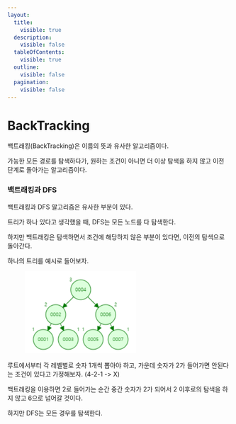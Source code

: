 ```yaml
---
layout:
  title:
    visible: true
  description:
    visible: false
  tableOfContents:
    visible: true
  outline:
    visible: false
  pagination:
    visible: false
---
```


# BackTracking

백트래킹(BackTracking)은 이름의 뜻과 유사한 알고리즘이다.

가능한 모든 경로를 탐색하다가, 원하는 조건이 아니면 더 이상 탐색을 하지 않고 이전 단계로 돌아가는 알고리즘이다.



### 백트래킹과 DFS

백트래킹과 DFS 알고리즘은 유사한 부분이 있다.

트리가 하나 있다고 생각했을 때, DFS는 모든 노드를 다 탐색한다.

하지만 백트래킹은 탐색하면서 조건에 해당하지 않은 부분이 있다면, 이전의 탐색으로 돌아간다.



하나의 트리를 예시로 들어보자.



<figure><img src="../.gitbook/assets/image (2) (1) (1) (1).png" alt="" width="250"><figcaption></figcaption></figure>

루트에서부터 각 레벨별로 숫자 1개씩 뽑아야 하고, 가운데 숫자가 2가 들어가면 안된다는 조건이 있다고 가정해보자. (4-2-1 -> X)

백트래킹을 이용하면 2로 들어가는 순간 중간 숫자가 2가 되어서 2 이후로의 탐색을 하지 않고 6으로 넘어갈 것이다.

하지만 DFS는 모든 경우를 탐색한다.
